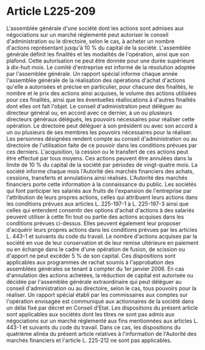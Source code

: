 # Article L225-209

L'assemblée générale d'une société dont les actions sont admises aux négociations sur un marché réglementé peut autoriser le conseil d'administration ou le directoire, selon le cas, à acheter un nombre d'actions représentant jusqu'à 10 % du capital de la société. L'assemblée générale définit les finalités et les modalités de l'opération, ainsi que son plafond. Cette autorisation ne peut être donnée pour une durée supérieure à dix-huit mois. Le comité d'entreprise est informé de la résolution adoptée par l'assemblée générale.   Un rapport spécial informe chaque année l'assemblée générale de la réalisation des opérations d'achat d'actions qu'elle a autorisées et précise en particulier, pour chacune des finalités, le nombre et le prix des actions ainsi acquises, le volume des actions utilisées pour ces finalités, ainsi que les éventuelles réallocations à d'autres finalités dont elles ont fait l'objet.   Le conseil d'administration peut déléguer au directeur général ou, en accord avec ce dernier, à un ou plusieurs directeurs généraux délégués, les pouvoirs nécessaires pour réaliser cette opération. Le directoire peut déléguer à son président ou avec son accord à un ou plusieurs de ses membres les pouvoirs nécessaires pour la réaliser. Les personnes désignées rendent compte au conseil d'administration ou au directoire de l'utilisation faite de ce pouvoir dans les conditions prévues par ces derniers.   L'acquisition, la cession ou le transfert de ces actions peut être effectué par tous moyens. Ces actions peuvent être annulées dans la limite de 10 % du capital de la société par périodes de vingt-quatre mois. La société informe chaque mois l'Autorité des marchés financiers des achats, cessions, transferts et annulations ainsi réalisés. L'Autorité des marchés financiers porte cette information à la connaissance du public.   Les sociétés qui font participer les salariés aux fruits de l'expansion de l'entreprise par l'attribution de leurs propres actions, celles qui attribuent leurs actions dans les conditions prévues aux articles L. 225-197-1 à L. 225-197-3 ainsi que celles qui entendent consentir des options d'achat d'actions à des salariés peuvent utiliser à cette fin tout ou partie des actions acquises dans les conditions prévues ci-dessus. Elles peuvent également leur proposer d'acquérir leurs propres actions dans les conditions prévues par les articles L. 443-1 et suivants du code du travail.   Le nombre d'actions acquises par la société en vue de leur conservation et de leur remise ultérieure en paiement ou en échange dans le cadre d'une opération de fusion, de scission ou d'apport ne peut excéder 5 % de son capital. Ces dispositions sont applicables aux programmes de rachat soumis à l'approbation des assemblées générales se tenant à compter du 1er janvier 2006.   En cas d'annulation des actions achetées, la réduction de capital est autorisée ou décidée par l'assemblée générale extraordinaire qui peut déléguer au conseil d'administration ou au directoire, selon le cas, tous pouvoirs pour la réaliser. Un rapport spécial établi par les commissaires aux comptes sur l'opération envisagée est communiqué aux actionnaires de la société dans un délai fixé par décret en Conseil d'Etat.   Les dispositions du présent article sont applicables aux sociétés dont les titres ne sont pas admis aux négociations sur un marché réglementé aux fins mentionnées aux articles L. 443-1 et suivants du code du travail. Dans ce cas, les dispositions du quatrième alinéa du présent article relatives à l'information de l'Autorité des marchés financiers et l'article L. 225-212 ne sont pas applicables.